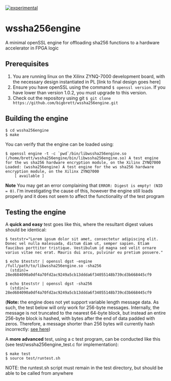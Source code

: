[![experimental](http://badges.github.io/stability-badges/dist/experimental.svg)](http://github.com/badges/stability-badges)
# wssha256engine
A minimal openSSL engine for offloading sha256 functions to a hardware accelerator in FPGA logic

## Prerequisites
1. You are running linux on the Xilinx ZYNQ-7000 development board, with the necessary design instantiated in PL [link to final design goes here]
2. Ensure you have openSSL using the command `$ openssl version`. If you have lower than version 1.0.2, you must upgrade to this version.
3. Check out the repository using git `$ git clone https://github.com/bigbrett/wssha256engine.git` 

## Building the engine

    $ cd wssha256engine
    $ make

You can verify that the engine can be loaded using: 

    $ openssl engine -t -c `pwd`/bin/libwssha256engine.so
    (/home/brett/wssha256engine/bin/libwssha256engine.so) A test engine for the ws sha256 hardware encryption module, on the Xilinx ZYNQ7000
    Loaded: (wssha256engine) A test engine for the ws sha256 hardware encryption module, on the Xilinx ZYNQ7000
        [ available ]

**Note** You may get an error complaining that `ERROR: Digest is empty! (NID = 0)`. I'm investigating the cause of this, however the engine still loads properly and it does not seem to affect the functionality of the test program 

## Testing the engine
A **quick and easy** test goes like this, where the resultant digest values should be identical: 

    $ teststr="Lorem ipsum dolor sit amet, consectetur adipiscing elit. Donec vel nulla malesuada, dictum diam ut, semper sapien. Etiam faucibus porttitor tristique. Vestibulum id magna sed velit ornare varius vitae nec erat. Mauris dui arcu, pulvinar eu pretium posuere."
    
    $ echo $teststr | openssl dgst -engine /full/path/to/libwssha256engine.so -sha256
      (stdin)= 28ed684090a0df4a70fd2ac9249a5cb13ddda6f34055148b739cd3b668445cf9
    
    $ echo $teststr | openssl dgst -sha256
      (stdin)= 28ed684090a0df4a70fd2ac9249a5cb13ddda6f34055148b739cd3b668445cf9

(**Note:** the engine does not yet support variable length message data. As such, the test below will only work for 256-byte messages. Internally, the message is not truncated to the nearest 64-byte block, but instead an entire 256-byte block is hashed, with bytes after the end of data padded with zeros. Therefore, a message shorter than 256 bytes will currently hash incorrectly: [see here](https://crypto.stackexchange.com/questions/46996/openssl-sha1-message-digest-not-matching-with-nist-vector-input))

A **more advanced** test, using a c test program, can be conducted like this (see test/wssha256engine_test.c for implementation): 
    
    $ make test
    $ source test/runtest.sh

NOTE: the runtest.sh script must remain in the test directory, but should be able to be called from anywhere
    
